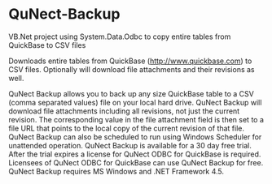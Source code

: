 # QuNect-Backup
VB.Net project using System.Data.Odbc to copy entire tables from QuickBase to CSV files

Downloads entire tables from QuickBase (http://www.quickbase.com) to CSV files.
Optionally will download file attachments and their revisions as well.

QuNect Backup allows you to back up any size QuickBase table to a CSV (comma separated values) file on your local hard drive. QuNect Backup will download file attachments including all revisions, not just the current revision. The corresponding value in the file attachment field is then set to a file URL that points to the local copy of the current revision of that file. QuNect Backup can also be scheduled to run using Windows Scheduler for unattended operation. QuNect Backup is available for a 30 day free trial. After the trial expires a license for QuNect ODBC for QuickBase is required. Licensees of QuNect ODBC for QuickBase can use QuNect Backup for free. QuNect Backup requires MS Windows and .NET Framework 4.5.
